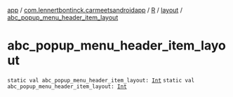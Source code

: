 [app](../../../index.md) / [com.lennertbontinck.carmeetsandroidapp](../../index.md) / [R](../index.md) / [layout](index.md) / [abc_popup_menu_header_item_layout](./abc_popup_menu_header_item_layout.md)

# abc_popup_menu_header_item_layout

`static val abc_popup_menu_header_item_layout: `[`Int`](https://kotlinlang.org/api/latest/jvm/stdlib/kotlin/-int/index.html)
`static val abc_popup_menu_header_item_layout: `[`Int`](https://kotlinlang.org/api/latest/jvm/stdlib/kotlin/-int/index.html)